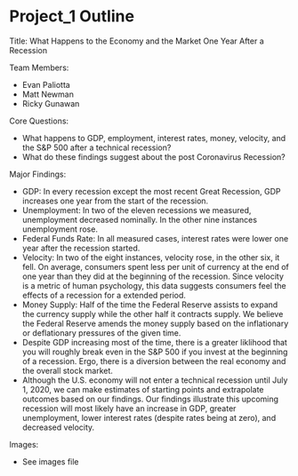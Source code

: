 # Project_1 Outline

Title: What Happens to the Economy and the Market One Year After a Recession

Team Members:
- Evan Paliotta
- Matt Newman
- Ricky Gunawan

Core Questions: 
- What happens to GDP, employment, interest rates, money, velocity, and the S&P 500 after a technical recession?
- What do these findings suggest about the post Coronavirus Recession?

Major Findings:
- GDP: In every recession except the most recent Great Recession, GDP increases one year from the start of the recession. 
- Unemployment: In two of the eleven recessions we measured, unemployment decreased nominally.  In the other nine instances unemployment rose.
- Federal Funds Rate: In all measured cases, interest rates were lower one year after the recession started.
- Velocity: In two of the eight instances, velocity rose, in the other six, it fell.  On average, consumers spent less per unit of currency at the end of one year than they did at the beginning of the recession.  Since velocity is a metric of human psychology, this data suggests consumers feel the effects of a recession for a extended period. 
- Money Supply: Half of the time the Federal Reserve assists to expand the currency supply while the other half it contracts supply.  We believe the Federal Reserve amends the money supply based on the inflationary or deflationary pressures of the given time.
- Despite GDP increasing most of the time, there is a greater liklihood that you will roughly break even in the S&P 500 if you invest at the beginning of a recession.  Ergo, there is a diversion between the real economy and the overall stock market.
- Although the U.S. economy will not enter a technical recession until July 1, 2020, we can make estimates of starting points and extrapolate outcomes based on our findings.  Our findings illustrate this upcoming recession will most likely have an increase in GDP, greater unemployment, lower interest rates (despite rates being at zero), and decreased velocity.  

Images:

- See images file

